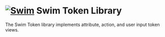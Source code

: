 # [![Swim](https://docs.swimos.org/readme/breach-marlin-blue-wide.svg)](https://www.swimos.org) Swim Token Library

The Swim Token library implements attribute, action, and user input token views.
